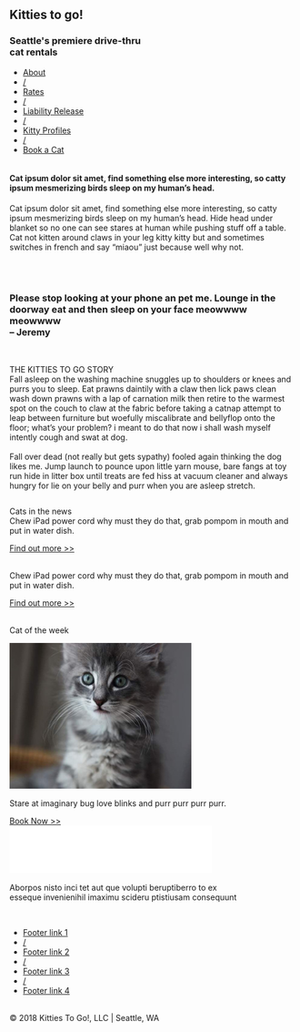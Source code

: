 <!DOCTYPE html>
<html lang="en">
<head>
  <meta charset="UTF-8"/>
  <title>Kitties To Go | Home</title>
  <link rel="stylesheet" href="styles/styles.css">
</head>
<body>
 <!-- Header -->
  <div class="header">
    <div class="container-header">
      <div class="color-white">
        <h2>Kitties to go!</h2>
        <h3 class="italic">Seattle's premiere drive-thru<br>cat rentals</h3>
      </div>
    </div>
  </div>
  <!-- ClearFix -->
    <div class="clearfix">
    <!-- Content -->
      <nav class="topnav">
        <div class="container-nav">
          <ul>
            <li>
              <a href="about.html">About</a>
            </li>
            <li>
              <a href="#">/</a>
            </li>
            <li>
              <a href="#">Rates</a>
            </li>
            <li>
              <a href="#">/</a>
            </li>
            <li>
              <a href="#">Liability Release</a>
            </li>
            <li>
              <a href="#">/</a>
            </li>
            <li>
              <a href="#">Kitty Profiles</a>
            </li>
            <li>
              <a href="#">/</a>
            </li>
            <li>
              <a href="#">Book a Cat</a>
            </li>
          </ul>
        </div>
      </nav>
      <section class="section">
        <div class="container">
          <div class="row">
            <div class="column width-7">
              <div class="content">
                <div class="text-area">
                  <h4 class="blue bold">Cat ipsum dolor sit amet, find something else more interesting, so catty ipsum mesmerizing birds sleep on my human’s head.</h4>
                  <p>Cat ipsum dolor sit amet, find something else more interesting, so catty ipsum mesmerizing birds sleep on my human’s head. <span class="blue">Hide head under blanket</span> so no one can see stares at human while pushing stuff off a table. Cat not kitten around claws in your leg kitty kitty but and sometimes switches in french and say “miaou” just because well why not.</p>
                  <br>
                  <br>
                </div>
                <div class="text-area">
                  <h3 class="light-blue thin">Please stop looking at your phone an pet me. Lounge in the doorway eat and then sleep on your face meowwww meowwww<br><span class="italic">– Jeremy</span></h3><br>
                </div>
                <div class="text-area">
                  <p><span class="close">THE KITTIES TO GO STORY</span><br>Fall asleep on the washing machine snuggles up to shoulders or knees and purrs you to sleep. Eat prawns daintily with a claw then lick paws clean wash down prawns with a lap of carnation milk then <span class="blue">retire to the warmest spot</span> on the couch to claw at the fabric before taking a catnap attempt to leap between furniture but woefully miscalibrate and bellyflop onto the floor; what’s your problem? i meant to do that now i shall wash myself intently cough and swat at dog.<br><br>Fall over dead (not really but gets sypathy) fooled again thinking the dog likes me. Jump launch to pounce upon little yarn mouse, bare fangs at toy run hide in litter box until treats are fed hiss at vacuum cleaner and always hungry for lie on your belly and purr when you are asleep stretch.</p>
                </div>
              </div>
            </div>
            <div class="column width-3">
              <div class="content">
                <div class="text-area">
                  <p><span class="close">Cats in the news</span><br>Chew iPad power cord why must they do that, grab pompom in mouth and put in water dish.</p>
                  <div class="pd-1">
                    <a href="#">Find out more >></a>
                  </div>
                </div>
                <div class="text-area">
                  <p><br>Chew iPad power cord why must they do that, grab pompom in mouth and put in water dish.</p>
                  <div class="pd-1">
                    <a href="#">Find out more >></a>
                  </div>
                </div>
                <div class="text-area">
                  <p><br><span class="close">Cat of the week</span></p>
                  <img src="images/lesson04-mock3-sidebar-cat.jpg" alt="kitty">
                  <p>Stare at imaginary bug love blinks and purr purr purr purr.</p>
                  <div class="pd-1">
                    <a href="#">Book Now >></a>
                  </div>
                </div>
              </div>
            </div>
          </div>
        </div>
      </section>
      <footer class="footer">
        <div class="container">
          <div>
            <img src="images/lesson04-mock5-cat-logo.png" alt="kitty">
          </div>
          <div class="color-white pd-1">
            <p>Aborpos nisto inci tet aut que volupti beruptiberro to ex<br> esseque invenienihil imaximu scideru ptistiusam consequunt</p><br>
          </div>
          <div class="text-area offset-1 foot">
            <ul>
              <li>
                <a href="#">Footer link 1</a>
              </li>
              <li>
                <a href="#">/</a>
              </li>
              <li>
                <a href="#">Footer link 2</a>
              </li>
              <li>
                <a href="#">/</a>
              </li>
              <li>
                <a href="#">Footer link 3</a>
              </li>
              <li>
                <a href="#">/</a>
              </li>
              <li>
                <a href="#">Footer link 4</a>
              </li>
            </ul>
          </div>
          <div class="text-area color-white pd-1">
            <p><br>© 2018 Kitties To Go!, LLC | Seattle, WA</p>
          </div>
        </div>
      </footer>
    </div>
  </body>
</html>
